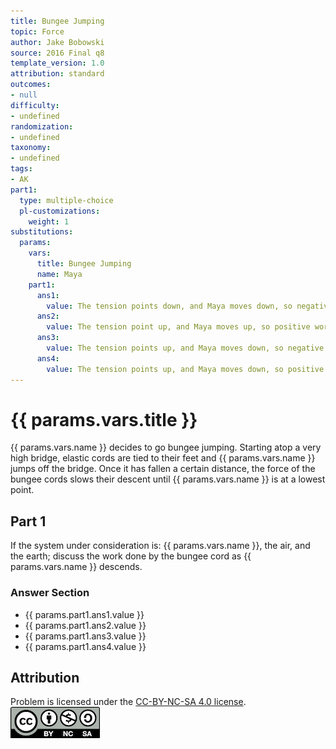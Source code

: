 ```yaml
---
title: Bungee Jumping
topic: Force
author: Jake Bobowski
source: 2016 Final q8
template_version: 1.0
attribution: standard
outcomes:
- null
difficulty:
- undefined
randomization:
- undefined
taxonomy:
- undefined
tags:
- AK
part1:
  type: multiple-choice
  pl-customizations:
    weight: 1
substitutions:
  params:
    vars:
      title: Bungee Jumping
      name: Maya
    part1:
      ans1:
        value: The tension points down, and Maya moves down, so negative work is done.
      ans2:
        value: The tension point up, and Maya moves up, so positive work is done.
      ans3:
        value: The tension points up, and Maya moves down, so negative work is done.
      ans4:
        value: The tension points up, and Maya moves down, so positive work is done.
---
```

# {{ params.vars.title }}
{{ params.vars.name }} decides to go bungee jumping. Starting atop a very high bridge, elastic cords are tied to their feet and {{ params.vars.name }} jumps off the bridge. Once it has fallen a certain distance, the force of the bungee cords slows their descent until {{ params.vars.name }} is at a lowest point.

## Part 1

If the system under consideration is: {{ params.vars.name }}, the air, and the earth; discuss the work done by the bungee cord as {{ params.vars.name }} descends.

### Answer Section

- {{ params.part1.ans1.value }}
- {{ params.part1.ans2.value }}
- {{ params.part1.ans3.value }}
- {{ params.part1.ans4.value }}

## Attribution

Problem is licensed under the [CC-BY-NC-SA 4.0 license](https://creativecommons.org/licenses/by-nc-sa/4.0/).<br> ![The Creative Commons 4.0 license requiring attribution-BY, non-commercial-NC, and share-alike-SA license.](https://raw.githubusercontent.com/firasm/bits/master/by-nc-sa.png)